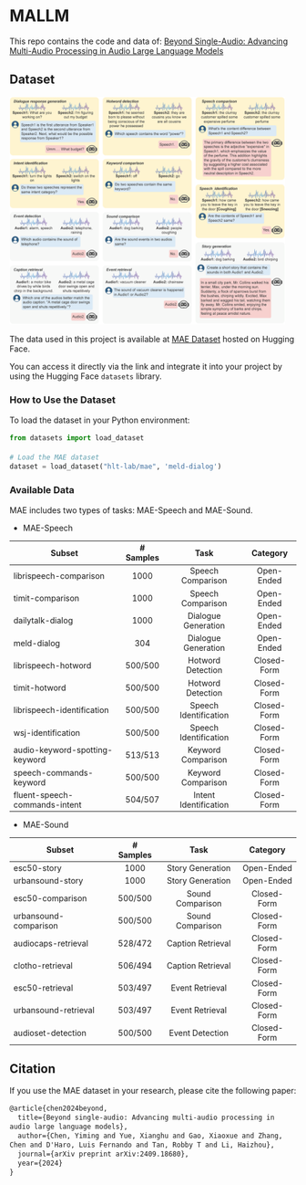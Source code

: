 # MALLM

This repo contains the code and data of:
[Beyond Single-Audio: Advancing Multi-Audio Processing in Audio Large Language Models](https://arxiv.org/abs/2409.18680)


## Dataset

<img src="./images/evaluation.png" width="96%" height="96%">

The data used in this project is available at [MAE Dataset](https://huggingface.co/datasets/hlt-lab/mae) hosted on Hugging Face.

You can access it directly via the link and integrate it into your project by using the Hugging Face `datasets` library.

### How to Use the Dataset

To load the dataset in your Python environment:

```python
from datasets import load_dataset

# Load the MAE dataset
dataset = load_dataset("hlt-lab/mae", 'meld-dialog')
```

### Available Data
MAE includes two types of tasks: MAE-Speech and MAE-Sound.

- MAE-Speech

| Subset                         | # Samples |         Task          |  Category   |
|--------------------------------|:---------:|:---------------------:|:-----------:|
| librispeech-comparison         |   1000    |   Speech Comparison   | Open-Ended  |
| timit-comparison               |   1000    |   Speech Comparison   | Open-Ended  |
| dailytalk-dialog               |   1000    |  Dialogue Generation  | Open-Ended  |
| meld-dialog                    |    304    |  Dialogue Generation  | Open-Ended  |
| librispeech-hotword            |  500/500  |   Hotword Detection   | Closed-Form |
| timit-hotword                  |  500/500  |   Hotword Detection   | Closed-Form |
| librispeech-identification     |  500/500  | Speech Identification | Closed-Form |
| wsj-identification             |  500/500  | Speech Identification | Closed-Form |
| audio-keyword-spotting-keyword |  513/513  |  Keyword Comparison   | Closed-Form |
| speech-commands-keyword        |  500/500  |  Keyword Comparison   | Closed-Form |
| fluent-speech-commands-intent  |  504/507  | Intent Identification | Closed-Form |

- MAE-Sound

| Subset                | # Samples |       Task        |  Category   |
|-----------------------|:---------:|:-----------------:|:-----------:|
| esc50-story           |   1000    | Story Generation  | Open-Ended  |
| urbansound-story      |   1000    | Story Generation  | Open-Ended  |
| esc50-comparison      |  500/500  | Sound Comparison  | Closed-Form |
| urbansound-comparison |  500/500  | Sound Comparison  | Closed-Form |
| audiocaps-retrieval   |  528/472  | Caption Retrieval | Closed-Form |
| clotho-retrieval      |  506/494  | Caption Retrieval | Closed-Form |
| esc50-retrieval       |  503/497  |  Event Retrieval  | Closed-Form |
| urbansound-retrieval  |  503/497  |  Event Retrieval  | Closed-Form |
| audioset-detection    |  500/500  |  Event Detection  | Closed-Form |

## Citation
If you use the MAE dataset in your research, please cite the following paper:
```
@article{chen2024beyond,
  title={Beyond single-audio: Advancing multi-audio processing in audio large language models},
  author={Chen, Yiming and Yue, Xianghu and Gao, Xiaoxue and Zhang, Chen and D'Haro, Luis Fernando and Tan, Robby T and Li, Haizhou},
  journal={arXiv preprint arXiv:2409.18680},
  year={2024}
}
```
